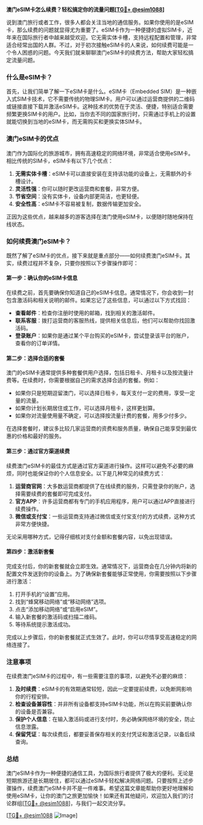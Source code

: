 **澳门eSIM卡怎么续费？轻松搞定你的流量问题[[TG💪+ @esim1088](https://t.me/s/esim1088)]**

说到澳门旅行或者工作，很多人都会关注当地的通信服务。如果你使用的是eSIM卡，那么续费的问题就显得尤为重要了。eSIM卡作为一种便捷的虚拟SIM卡，近年来在国际旅行者中越来越受欢迎。它无需实体卡槽，支持远程配置和管理，非常适合经常出国的人群。不过，对于初次接触eSIM卡的人来说，如何续费可能是一个令人困惑的问题。今天我们就来聊聊澳门eSIM卡的续费方法，帮助大家轻松搞定流量问题。

### 什么是eSIM卡？

首先，让我们简单了解一下eSIM卡是什么。eSIM卡（Embedded SIM）是一种嵌入式SIM卡技术，它不需要传统的物理SIM卡。用户可以通过运营商提供的二维码或链接直接下载并激活eSIM卡。这种技术的优势在于灵活、便捷，特别适合需要频繁更换SIM卡的用户。比如，当你去不同的国家旅行时，只需通过手机上的设置就能切换到当地的eSIM卡，而无需购买和更换实体SIM卡。

### 澳门eSIM卡的优点

澳门作为国际化的旅游城市，拥有高速稳定的网络环境，非常适合使用eSIM卡。相比传统的SIM卡，eSIM卡有以下几个优点：

1. **无需实体卡槽**：eSIM卡可以直接安装在支持该功能的设备上，无需额外的卡槽设计。
2. **灵活性强**：你可以随时更改运营商和套餐，非常方便。
3. **节省空间**：没有实体卡，设备内部更简洁，也更轻便。
4. **安全性高**：eSIM卡不容易被复制，数据传输更加安全。

正因为这些优点，越来越多的游客选择在澳门使用eSIM卡，以便随时随地保持在线状态。

### 如何续费澳门eSIM卡？

既然了解了eSIM卡的优点，接下来就是重点部分——如何续费澳门eSIM卡。其实，续费过程并不复杂，只要你按照以下步骤操作即可：

#### 第一步：确认你的eSIM卡信息

在续费之前，首先要确保你知道自己的eSIM卡信息。通常情况下，你会收到一封包含激活码和相关说明的邮件。如果忘记了这些信息，可以通过以下方式找回：

- **查看邮件**：检查你注册时使用的邮箱，找到相关的激活邮件。
- **联系客服**：拨打运营商的客服热线，提供相关信息后，他们可以帮助你找回激活码。
- **登录账户**：如果你是通过某个平台购买的eSIM卡，尝试登录该平台的账户，查看你的订单详情。

#### 第二步：选择合适的套餐

澳门的eSIM卡通常提供多种套餐供用户选择，包括日租卡、月租卡以及按流量计费等。在续费时，你需要根据自己的需求选择合适的套餐。例如：

- 如果你只是短期逗留澳门，可以选择日租卡，每天支付一定的费用，享受一定量的流量。
- 如果你计划长期居住或工作，可以选择月租卡，这样更划算。
- 如果你对流量使用量不确定，可以选择按流量计费的套餐，用多少付多少。

在选择套餐时，建议多比较几家运营商的资费和服务质量，确保自己能享受到最优惠的价格和最好的服务。

#### 第三步：通过官方渠道续费

续费澳门eSIM卡的最佳方式是通过官方渠道进行操作。这样可以避免不必要的麻烦，同时也能保证你的个人信息安全。以下是几种常见的续费方式：

1. **运营商官网**：大多数运营商都提供了在线续费的服务，只需登录你的账户，选择需要续费的套餐即可完成支付。
2. **官方APP**：许多运营商都有专门的手机应用程序，用户可以通过APP直接进行续费操作。
3. **微信或支付宝**：一些运营商支持通过微信或支付宝支付的方式续费，这种方式非常方便快捷。

无论采用哪种方式，记得仔细核对支付金额和套餐内容，以免出现错误。

#### 第四步：激活新套餐

完成支付后，你的新套餐就会立即生效。通常情况下，运营商会在几分钟内将新的配置文件发送到你的设备上。为了确保新套餐能够正常使用，你需要按照以下步骤进行激活：

1. 打开手机的“设置”应用。
2. 找到“蜂窝移动网络”或“移动网络”选项。
3. 点击“添加移动网络”或“启用eSIM”。
4. 输入新套餐的激活码或扫描二维码。
5. 等待系统提示激活成功。

完成以上步骤后，你的新套餐就正式生效了。此时，你可以尽情享受高速稳定的网络连接了。

### 注意事项

在续费澳门eSIM卡的过程中，有一些需要注意的事项，以避免不必要的麻烦：

1. **及时续费**：eSIM卡的有效期通常较短，因此一定要提前续费，以免断网影响你的行程安排。
2. **检查设备兼容性**：并非所有设备都支持eSIM卡功能，所以在购买前要确认你的设备是否兼容。
3. **保护个人信息**：在输入激活码或进行支付时，务必确保网络环境的安全，防止信息泄露。
4. **保留凭证**：每次续费后，都要妥善保存相关的支付凭证和激活记录，以备后续查询。

### 总结

澳门eSIM卡作为一种便捷的通信工具，为国际旅行者提供了极大的便利。无论是短期旅游还是长期居住，都可以通过eSIM卡轻松解决网络问题。只要按照上述步骤操作，续费澳门eSIM卡并不是一件难事。希望这篇文章能帮助你更好地理解和使用eSIM卡，让你的澳门之旅更加愉快！如果还有其他疑问，欢迎加入我们的讨论群组[[TG💪+ @esim1088](https://t.me/s/esim1088)]，与我们一起交流分享。

[[TG💪+ @esim1088](https://t.me/s/esim1088) ![Image](https://i.postimg.cc/4NQfJmqS/Snipaste-2025-05-13-00-14-12.png)]